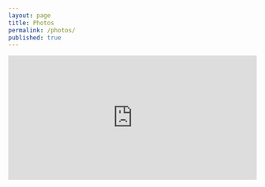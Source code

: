 ```yaml
---
layout: page
title: Photos
permalink: /photos/
published: true
---
```

<div class="lr_embed" style="position: relative; padding-bottom: 50%; height: 0; overflow: hidden;"><iframe id="iframe" src="https://adobe.ly/2MZxmQT" frameborder="0" style="width:100%; height:100%; position: absolute; top:0; left:0;" ></iframe></div>